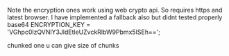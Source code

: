 Note the encryption ones work using web crypto api. So requires https and latest browser. I have implemented a fallback also but didnt tested properly 
base64  ENCRYPTION_KEY = 'VGhpc0lzQVNlY3JldEtleUZvckRlbW9Pbmx5ISEh==';

chunked one u can give size of chunks
